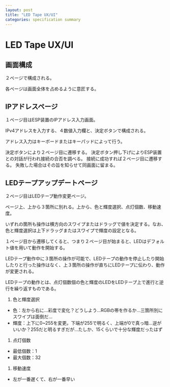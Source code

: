 ```yaml
---
layout: post
title: "LED Tape UX/UI"
categories: specification summary
---
```


# LED Tape UX/UI

## 画面構成

２ページで構成される。

各ページは画面全体を占めるように意匠する。

## IPアドレスページ

１ページ目はESP装置のIPアドレス入力画面。

IPv4アドレスを入力する、４数値入力欄と、決定ボタンで構成される。

アドレス入力はキーボードまたはキーパッドによって行う。

決定ボタンにより２ページ目に遷移する。
決定ボタン押し下げによりESP装置との対話が行われ接続の合否を調べる。
接続に成功すれば２ページ目に遷移する。
失敗した場合はその旨を知らせて同画面に留まる。

## LEDテープアップデートページ

２ページ目はLEDテープ動作変更ページ。

ページ上、上から３箇所に別れる。上から、色と輝度選択、点灯個数、移動速度。

いずれの箇所も操作は横方向のスワイプまたはドラッグで値を決定する。なお、色と輝度選択は上下ドラッグまたはスワイプで輝度の設定となる。

１ページ目から遷移してくると、つまり２ページ目が始まると、LEDはデフォルト値を用いて動作を開始する。

LEDテープ動作中に３箇所の操作が可能で、LEDテープの動作を停止したり開始したりと行った操作はなく、上３箇所の操作が直ちにLEDテープに伝わり、動作が変更される。

LEDテープの動作とは、点灯個数個の色と輝度のLEDをLEDテープ上で進行と逆行を繰り返すものである。

1. 色と輝度選択
  - 色：左から右に…彩度で変化？どうしよう…RGBの帯を作るか…三箇所別にスワイプは面倒だ…
  - 輝度：上下に0~255を変更。下端が255で明るく、上端が0で真っ暗…逆がいいか？255だと明るすぎだが…たしか、15くらいで十分な輝度だったはず
1. 点灯個数
  - 最低個数：1
  - 最大個数：32
1. 移動速度
  - 左が一番遅くて、右が一番早い
